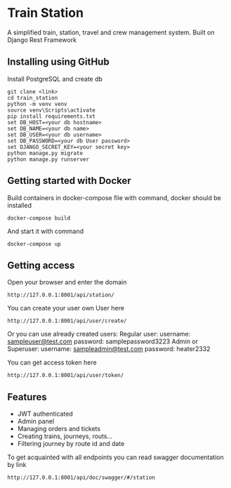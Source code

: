# Train Station

A simplified train, station, travel and crew management system. Built on Django Rest Framework

## Installing using GitHub

Install PostgreSQL and create db

```shell
git clone <link>
cd train_station
python -m venv venv
source venv\Scripts\activate
pip install requirements.txt
set DB_HOST=<your db hostname>
set DB_NAME=<your db name>
set DB_USER=<your db username>
set DB_PASSWORD=<your db User password>
set DJANGO_SECRET_KEY=<your secret key>
python manage.py migrate
python manage.py runserver
```

## Getting started with Docker

Build containers in docker-compose file with command,
docker should be installed

```shell
docker-compose build
```

And start it with command

```shell
docker-compose up
```

## Getting access
Open your browser and enter the domain

```shell
http://127.0.0.1:8001/api/station/
```

You can create your user own User here

```shell
http://127.0.0.1:8001/api/user/create/
```

Or you can use already created users:
Regular user:
    username: sampleuser@test.com
    password: samplepassword3223
Admin or Superuser:
    username: sampleadmin@test.com
    password: heater2332

You can get access token here

```shell
http://127.0.0.1:8001/api/user/token/
```

## Features

* JWT authenticated
* Admin panel
* Managing orders and tickets
* Creating trains, journeys, routs...
* Filtering journey by route id and date

To get acquainted with all endpoints you can read
swagger documentation by link

```shell
http://127.0.0.1:8001/api/doc/swagger/#/station
```